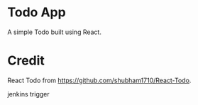 # Todo App
A simple Todo built using React.

# Credit
React Todo from https://github.com/shubham1710/React-Todo.

jenkins trigger
